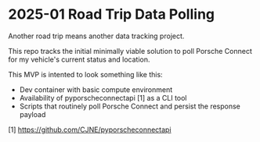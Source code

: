 # 2025-01 Road Trip Data Polling

Another road trip means another data tracking project.

This repo tracks the initial minimally viable solution to poll Porsche Connect for my vehicle's current status and location.

This MVP is intented to look something like this:
- Dev container with basic compute environment
- Availability of pyporscheconnectapi [1] as a CLI tool
- Scripts that routinely poll Porsche Connect and persist the response payload

[1] https://github.com/CJNE/pyporscheconnectapi
